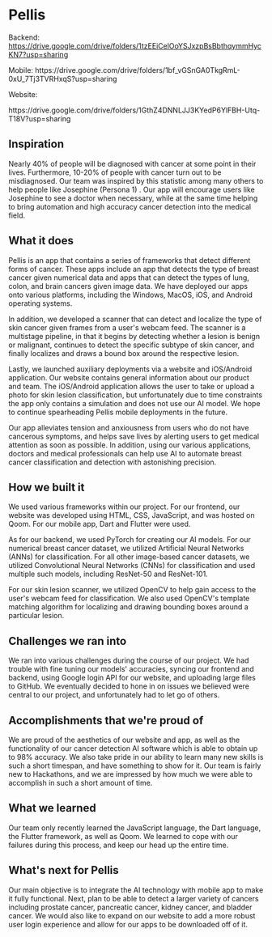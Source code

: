 # Pellis

Backend:
https://drive.google.com/drive/folders/1tzEEiCelOoYSJxzpBsBbthqymmHycKN7?usp=sharing
<p>Mobile:
https://drive.google.com/drive/folders/1bf_vGSnGA0TkgRmL-0xU_7Tj3TVRHxqS?usp=sharing</p>
<p>Website: </p>
https://drive.google.com/drive/folders/1GthZ4DNNLJJ3KYedP6YlFBH-Utq-T18V?usp=sharing


## Inspiration
Nearly 40% of people will be diagnosed with cancer at some point in their lives. Furthermore, 10-20% of people with cancer turn out to be misdiagnosed. Our team was inspired by this statistic among many others to help people like Josephine (Persona 1) . Our app will encourage users like Josephine to see a doctor when necessary, while at the same time helping to bring automation and high accuracy cancer detection into the medical field.

## What it does
Pellis is an app that contains a series of frameworks that detect different forms of cancer. These apps include an app that detects the type of breast cancer given numerical data and apps that can detect the types of lung, colon, and brain cancers given image data. We have deployed our apps onto various platforms, including the Windows, MacOS, iOS, and Android operating systems. 

In addition, we developed a scanner that can detect and localize the type of skin cancer given frames from a user's webcam feed. The scanner is a multistage pipeline, in that it begins by detecting whether a lesion is benign or malignant, continues to detect the specific subtype of skin cancer, and finally localizes and draws a bound box around the respective lesion.

Lastly, we launched auxiliary deployments via a website and iOS/Android application. Our website contains general information about our product and team. The iOS/Android application allows the user to take or upload a photo for skin lesion classification, but unfortunately due to time constraints the app only contains a simulation and does not use our AI model. We hope to continue spearheading Pellis mobile deployments in the future.

Our app alleviates tension and anxiousness from users who do not have cancerous symptoms, and helps save lives by alerting users to get medical attention as soon as possible. In addition, using our various applications, doctors and medical professionals can help use AI to automate breast cancer classification and detection with astonishing precision.

## How we built it
We used various frameworks within our project. For our frontend, our website was developed using HTML, CSS, JavaScript, and was hosted on Qoom. For our mobile app, Dart and Flutter were used.

As for our backend, we used PyTorch for creating our AI models. For our numerical breast cancer dataset, we utilized Artificial Neural Networks (ANNs) for classification. For all other image-based cancer datasets, we utilized Convolutional Neural Networks (CNNs) for classification and used multiple such models, including ResNet-50 and ResNet-101. 

For our skin lesion scanner, we utilized OpenCV to help gain access to the user's webcam feed for classification. We also used OpenCV's template matching algorithm for localizing and drawing bounding boxes around a particular lesion.

## Challenges we ran into
We ran into various challenges during the course of our project. We had trouble with fine tuning our models' accuracies, syncing our frontend and backend, using Google login API for our website, and uploading large files to GitHub. We eventually decided to hone in on issues we believed were central to our project, and unfortunately had to let go of others.

## Accomplishments that we're proud of
We are proud of the aesthetics of our website and app, as well as the functionality of our cancer detection AI software which is able to obtain up to 98% accuracy. We also take pride in our ability to learn many new skills is such a short timespan, and have something to show for it. Our team is fairly new to Hackathons, and we are impressed by how much we were able to accomplish in such a short amount of time.

## What we learned
Our team only recently learned the JavaScript language, the Dart language, the Flutter framework, as well as Qoom. We learned to cope with our failures during this process, and keep our head up the entire time. 

## What's next for Pellis
Our main objective is to integrate the AI technology with mobile app to make it fully functional. Next, plan to be able to detect a larger variety of cancers including prostate cancer, pancreatic cancer, kidney cancer, and bladder cancer. We would also like to expand on our website to add a more robust user login experience and allow for our apps to be downloaded off of it.
